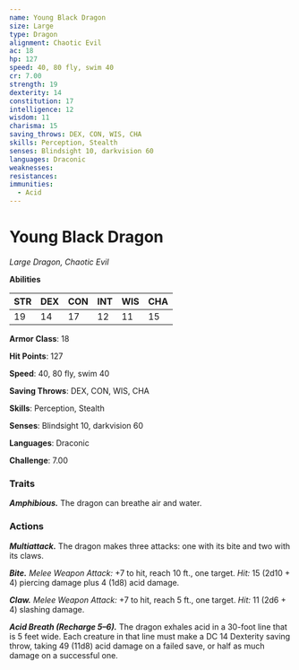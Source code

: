 ```yaml
---
name: Young Black Dragon
size: Large
type: Dragon
alignment: Chaotic Evil
ac: 18
hp: 127
speed: 40, 80 fly, swim 40
cr: 7.00
strength: 19
dexterity: 14
constitution: 17
intelligence: 12
wisdom: 11
charisma: 15
saving_throws: DEX, CON, WIS, CHA
skills: Perception, Stealth
senses: Blindsight 10, darkvision 60
languages: Draconic
weaknesses:
resistances:
immunities:
  - Acid
---
```


# Young Black Dragon

*Large Dragon, Chaotic Evil*

**Abilities**

| STR | DEX | CON | INT | WIS | CHA |
| --- | --- | --- | --- | --- | --- |
| 19 | 14 | 17 | 12 | 11 | 15 |

**Armor Class**: 18

**Hit Points**: 127

**Speed**: 40, 80 fly, swim 40

**Saving Throws**: DEX, CON, WIS, CHA

**Skills**: Perception, Stealth

**Senses**: Blindsight 10, darkvision 60

**Languages**: Draconic

**Challenge**: 7.00


### Traits
***Amphibious.*** The dragon can breathe air and water.

### Actions
***Multiattack.*** The dragon makes three attacks: one with its bite and two with its claws. 

***Bite.*** *Melee Weapon Attack:* +7 to hit, reach 10 ft., one target. *Hit:* 15 (2d10 + 4) piercing damage plus 4 (1d8) acid damage. 

***Claw.*** *Melee Weapon Attack:* +7 to hit, reach 5 ft., one target. *Hit:* 11 (2d6 + 4) slashing damage. 

***Acid Breath (Recharge 5–6).*** The dragon exhales acid in a 30­-foot line that is 5 feet wide. Each creature in that line must make a DC 14 Dexterity saving throw, taking 49 (11d8) acid damage on a failed save, or half as much damage on a successful one.

